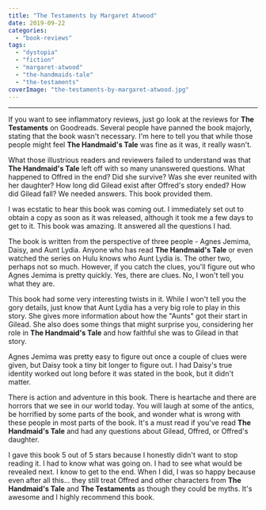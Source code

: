 ```yaml
---
title: "The Testaments by Margaret Atwood"
date: 2019-09-22
categories: 
  - "book-reviews"
tags: 
  - "dystopia"
  - "fiction"
  - "margaret-atwood"
  - "the-handmaids-tale"
  - "the-testaments"
coverImage: "the-testaments-by-margaret-atwood.jpg"
---
```


* * *

If you want to see inflammatory reviews, just go look at the reviews for **The Testaments** on Goodreads. Several people have panned the book majorly, stating that the book wasn't necessary. I'm here to tell you that while those people might feel **The Handmaid's Tale** was fine as it was, it really wasn't.

What those illustrious readers and reviewers failed to understand was that **The Handmaid's Tale** left off with so many unanswered questions. What happened to Offred in the end? Did she survive? Was she ever reunited with her daughter? How long did Gilead exist after Offred's story ended? How did Gilead fall? We needed answers. This book provided them.

I was ecstatic to hear this book was coming out. I immediately set out to obtain a copy as soon as it was released, although it took me a few days to get to it. This book was amazing. It answered all the questions I had.

The book is written from the perspective of three people - Agnes Jemima, Daisy, and Aunt Lydia. Anyone who has read **The Handmaid's Tale** or even watched the series on Hulu knows who Aunt Lydia is. The other two, perhaps not so much. However, if you catch the clues, you'll figure out who Agnes Jemima is pretty quickly. Yes, there are clues. No, I won't tell you what they are.

This book had some very interesting twists in it. While I won't tell you the gory details, just know that Aunt Lydia has a very big role to play in this story. She gives more information about how the "Aunts" got their start in Gilead. She also does some things that might surprise you, considering her role in **The Handmaid's Tale** and how faithful she was to Gilead in that story.

Agnes Jemima was pretty easy to figure out once a couple of clues were given, but Daisy took a tiny bit longer to figure out. I had Daisy's true identity worked out long before it was stated in the book, but it didn't matter.

There is action and adventure in this book. There is heartache and there are horrors that we see in our world today. You will laugh at some of the antics, be horrified by some parts of the book, and wonder what is wrong with these people in most parts of the book. It's a must read if you've read **The Handmaid's Tale** and had any questions about Gilead, Offred, or Offred's daughter.

I gave this book 5 out of 5 stars because I honestly didn't want to stop reading it. I had to know what was going on. I had to see what would be revealed next. I know to get to the end. When I did, I was so happy because even after all this... they still treat Offred and other characters from **The Handmaid's Tale** and **The Testaments** as though they could be myths. It's awesome and I highly recommend this book.
